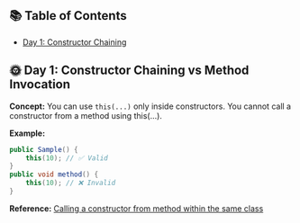 ## 📚 Table of Contents
- [Day 1: Constructor Chaining](#day-1-constructor-chaining-vs-method-invocation)
<!--ts-->
<!--te-->

## 🌞 Day 1: Constructor Chaining vs Method Invocation

**Concept:** 
You can use `this(...)` only inside constructors.
You cannot call a constructor from a method using this(...).


**Example:**
```java
public Sample() {
    this(10); // ✅ Valid
}
public void method() {
    this(10); // ❌ Invalid
}
```

**Reference:**  [Calling a constructor from method within the same class](https://stackoverflow.com/questions/19614423/calling-a-constructor-from-method-within-the-same-class)
